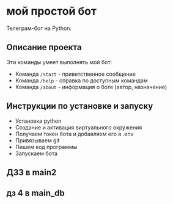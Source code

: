 # мой простой бот

Телеграм-бот на Python.

## Описание проекта

Эти команды умеет выполнять мой бот:
- Команда `/start` - приветственное сообщение
- Команда `/help` - справка по доступным командам  
- Команда `/about` - информация о боте (автор, назначение)


## Инструкции по установке и запуску

- Установка python
- Создание и активация виртуального окружения
- Получаем токен бота и добавляем его в .env
- Привязываем git
- Пишем код программы
- Запускаем бота
## ДЗ3 в main2

## дз 4 в main_db
